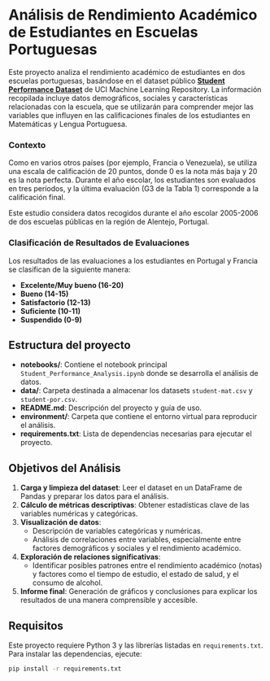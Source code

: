 # Análisis de Rendimiento Académico de Estudiantes en Escuelas Portuguesas

Este proyecto analiza el rendimiento académico de estudiantes en dos escuelas portuguesas, basándose en el dataset público [**Student Performance Dataset**](https://archive.ics.uci.edu/dataset/320/student+performance) de UCI Machine Learning Repository. La información recopilada incluye datos demográficos, sociales y características relacionadas con la escuela, que se utilizarán para comprender mejor las variables que influyen en las calificaciones finales de los estudiantes en Matemáticas y Lengua Portuguesa.

### Contexto

Como en varios otros países (por ejemplo, Francia o Venezuela), se utiliza una escala de calificación de 20 puntos, donde 0 es la nota más baja y 20 es la nota perfecta. Durante el año escolar, los estudiantes son evaluados en tres períodos, y la última evaluación (G3 de la Tabla 1) corresponde a la calificación final.

Este estudio considera datos recogidos durante el año escolar 2005-2006 de dos escuelas públicas en la región de Alentejo, Portugal.

### Clasificación de Resultados de Evaluaciones

Los resultados de las evaluaciones a los estudiantes en Portugal y Francia se clasifican de la siguiente manera:

- **Excelente/Muy bueno (16-20)**
- **Bueno (14-15)**
- **Satisfactorio (12-13)**
- **Suficiente (10-11)**
- **Suspendido (0-9)**

## Estructura del proyecto

- **notebooks/**: Contiene el notebook principal `Student_Performance_Analysis.ipynb` donde se desarrolla el análisis de datos.
- **data/**: Carpeta destinada a almacenar los datasets `student-mat.csv` y `student-por.csv`.
- **README.md**: Descripción del proyecto y guía de uso.
- **environment/**: Carpeta que contiene el entorno virtual para reproducir el análisis.
- **requirements.txt**: Lista de dependencias necesarias para ejecutar el proyecto.

## Objetivos del Análisis

1. **Carga y limpieza del dataset**: Leer el dataset en un DataFrame de Pandas y preparar los datos para el análisis.
2. **Cálculo de métricas descriptivas**: Obtener estadísticas clave de las variables numéricas y categóricas.
3. **Visualización de datos**:
   - Descripción de variables categóricas y numéricas.
   - Análisis de correlaciones entre variables, especialmente entre factores demográficos y sociales y el rendimiento académico.
4. **Exploración de relaciones significativas**:
   - Identificar posibles patrones entre el rendimiento académico (notas) y factores como el tiempo de estudio, el estado de salud, y el consumo de alcohol.
5. **Informe final**: Generación de gráficos y conclusiones para explicar los resultados de una manera comprensible y accesible.

## Requisitos

Este proyecto requiere Python 3 y las librerías listadas en `requirements.txt`. Para instalar las dependencias, ejecute:

```bash
pip install -r requirements.txt

